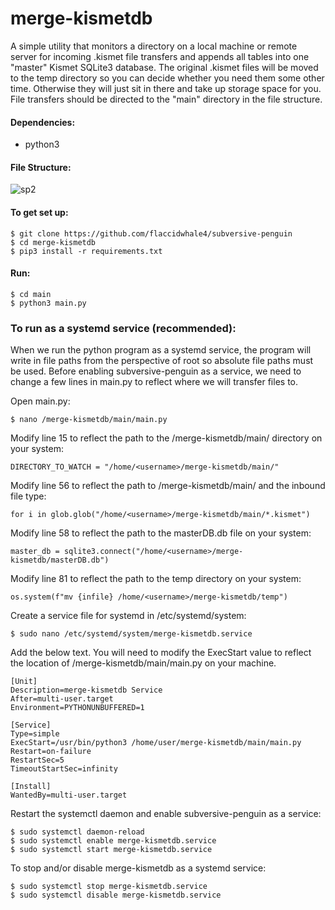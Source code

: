 # merge-kismetdb
A simple utility that monitors a directory on a local machine or remote server for incoming .kismet file transfers and appends all tables into one "master" Kismet SQLite3 database. The original .kismet files will be moved to the temp directory so you can decide whether you need them some other time. Otherwise they will just sit in there and take up storage space for you. File transfers should be directed to the "main" directory in the file structure.

#### Dependencies:
- python3

#### File Structure:
![sp2](https://user-images.githubusercontent.com/55662127/133316585-18f7a3db-385d-4a56-91cb-70497495f94e.png)

#### To get set up:
```
$ git clone https://github.com/flaccidwhale4/subversive-penguin
$ cd merge-kismetdb
$ pip3 install -r requirements.txt
```
#### Run:
```
$ cd main
$ python3 main.py
```

### To run as a systemd service (recommended):
When we run the python program as a systemd service, the program will write in file paths from the perspective of root so absolute file paths must be used. Before enabling subversive-penguin as a service, we need to change a few lines in main.py to reflect where we will transfer files to.
  
Open main.py:
```
$ nano /merge-kismetdb/main/main.py
```
Modify line 15 to reflect the path to the /merge-kismetdb/main/ directory on your system:
```
DIRECTORY_TO_WATCH = "/home/<username>/merge-kismetdb/main/"
```
Modify line 56 to reflect the path to /merge-kismetdb/main/ and the inbound file type:
```
for i in glob.glob("/home/<username>/merge-kismetdb/main/*.kismet")
```
Modify line 58 to reflect the path to the masterDB.db file on your system:
```
master_db = sqlite3.connect("/home/<username>/merge-kismetdb/masterDB.db")
```
Modify line 81 to reflect the path to the temp directory on your system:
```
os.system(f"mv {infile} /home/<username>/merge-kismetdb/temp")
```  
  
Create a service file for systemd in /etc/systemd/system:
```
$ sudo nano /etc/systemd/system/merge-kismetdb.service
```
Add the below text. You will need to modify the ExecStart value to reflect the location of  /merge-kismetdb/main/main.py on your machine.
```
[Unit]
Description=merge-kismetdb Service
After=multi-user.target
Environment=PYTHONUNBUFFERED=1

[Service]
Type=simple
ExecStart=/usr/bin/python3 /home/user/merge-kismetdb/main/main.py
Restart=on-failure
RestartSec=5
TimeoutStartSec=infinity

[Install]
WantedBy=multi-user.target

```
Restart the systemctl daemon and enable subversive-penguin as a service:
```
$ sudo systemctl daemon-reload
$ sudo systemctl enable merge-kismetdb.service
$ sudo systemctl start merge-kismetdb.service
```
To stop and/or disable merge-kismetdb as a systemd service:
```
$ sudo systemctl stop merge-kismetdb.service
$ sudo systemctl disable merge-kismetdb.service
```

